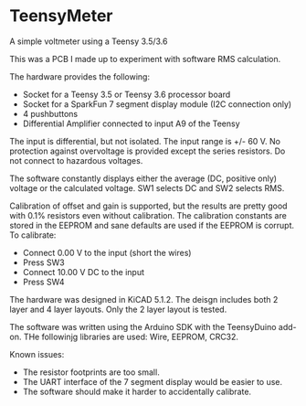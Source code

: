 # TeensyMeter
A simple voltmeter using a Teensy 3.5/3.6

This was a PCB I made up to experiment with software RMS calculation.

The hardware provides the following:
  - Socket for a Teensy 3.5 or Teensy 3.6 processor board
  - Socket for a SparkFun 7 segment display module (I2C connection only)
  - 4 pushbuttons
  - Differential Amplifier connected to input A9 of the Teensy
  
The input is differential, but not isolated.  The input range is +/- 60 V.  No protection against overvoltage is provided except the series resistors.  Do not connect to hazardous voltages.

The software constantly displays either the average (DC, positive only) voltage or the calculated voltage.  SW1 selects DC and SW2 selects RMS.

Calibration of offset and gain is supported, but the results are pretty good with 0.1% resistors even without calibration.  The calibration constants are stored in the EEPROM and sane defaults are used if the EEPROM is corrupt.  
To calibrate:
  - Connect 0.00 V to the input (short the wires)
  - Press SW3
  - Connect 10.00 V DC to the input
  - Press SW4
  
The hardware was designed in KiCAD 5.1.2.  The deisgn includes both 2 layer and 4 layer layouts.  Only the 2 layer layout is tested.

The software was written using the Arduino SDK with the TeensyDuino add-on.  THe followinjg libraries are used:  Wire, EEPROM, CRC32.

Known issues:
 - The resistor footprints are too small.
 - The UART interface of the 7 segment display would be easier to use.
 - The software should make it harder to accidentally calibrate.
